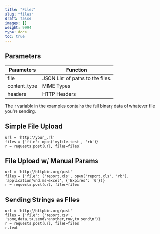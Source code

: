 ```yaml
---
title: "Files"
slug: "files"
draft: false
images: []
weight: 9994
type: docs
toc: true
---
```


## Parameters
| Parameters | Function |
| ------ | ------ |
| file   | JSON List of paths to the files.   |
| content_type   | MIME Types   |
| headers   | HTTP Headers   |

The `r` variable in the examples contains the full binary data of whatever file you're sending.

## Simple File Upload
    url = 'http://your_url'
    files = {'file': open('myfile.test', 'rb')}
    r = requests.post(url, files=files)



## File Upload w/ Manual Params
    url = 'http://httpbin.org/post'
    files = {'file': ('report.xls', open('report.xls', 'rb'), 'application/vnd.ms-excel', {'Expires': '0'})}
    r = requests.post(url, files=files)

## Sending Strings as FIles
    url = 'http://httpbin.org/post'
    files = {'file': ('report.csv', 'some,data,to,send\nanother,row,to,send\n')}
    r = requests.post(url, files=files)
    r.text

